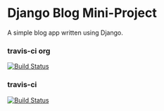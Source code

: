 # Django Blog Mini-Project

A simple blog app written using Django.

### travis-ci org

[![Build Status](https://travis-ci.org/feddieminas/django-blog.svg?branch=master)](https://travis-ci.org/feddieminas/django-blog)

### travis-ci

[![Build Status](https://travis-ci.com/feddieminas/django-blog.svg?branch=master)](https://travis-ci.com/feddieminas/django-blog)